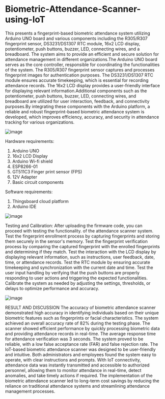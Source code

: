 # Biometric-Attendance-Scanner-using-IoT

This presents a fingerprint-based biometric attendance system utilizing Arduino UNO
board and various components including the R305/R307 fingerprint sensor, DS3231/DS1307
RTC module, 16x2 LCD display, potentiometer, push buttons, buzzer, LED, connecting
wires, and a breadboard. The system aims to provide an efficient and secure solution for
attendance management in different organizations.The Arduino UNO board serves as the core
controller, responsible for coordinating the functionalities of the system. The R305/R307
fingerprint sensor captures and processes fingerprint images for authentication purposes. The
DS3231/DS1307 RTC module ensures accurate timekeeping, which is essential for recording
attendance records. The 16x2 LCD display provides a user-friendly interface for displaying
relevant information.Additional components such as the potentiometer, push buttons, buzzer,
LED, connecting wires, and breadboard are utilized for user interaction, feedback, and
connectivity purposes.By integrating these components with the Arduino platform, a reliable
and robust fingerprint-based biometric attendance system is developed, which improves
efficiency, accuracy, and security in attendance tracking for various organizations.

![image](https://github.com/ahzamafaq/Biometric-Attendance-Scanner-using-IoT/assets/171343226/abe50e2e-dd93-45da-adaa-7d119a6f5878)

Hardware requirements:
1. Arduino UNO
2. 16x2 LCD Display
3. Arduino Wi-fi shield
4. ESP8266-01
5. GT511C3 Finger print sensor (FPS)
6. 12V Adapter
7. Basic circuit components
   
Software requirements:
1. Thingsboard cloud platform
2. Arduino IDE

![image](https://github.com/ahzamafaq/Biometric-Attendance-Scanner-using-IoT/assets/171343226/f1af8fe3-3dc2-49e1-9210-f12211054ad7)

Testing and Calibration:
After uploading the firmware code, you
can proceed with testing the functionality.
of the attendance scanner system.
Test the fingerprint enrollment process by
capturing fingerprints and storing them
securely in the sensor's memory.
Test the fingerprint verification process by
comparing the captured fingerprint with
the enrolled fingerprints and determining if
they match.
Test the interaction with the LCD display
by displaying relevant information, such as
instructions, user feedback, date, time, or
attendance records.
Test the RTC module by ensuring accurate
timekeeping and synchronization with the
current date and time.
Test the user input handling by verifying
that the push buttons are properly
responding to user actions and triggering
the expected functionalities.
Calibrate the system as needed by
adjusting the settings, thresholds, or delays
to optimize performance and accuracy.

![image](https://github.com/ahzamafaq/Biometric-Attendance-Scanner-using-IoT/assets/171343226/5d164e16-2a39-40c9-8ff0-9909139b103f)

RESULT AND DISCUSSION
The accuracy of biometric attendance
scanner demonstrated high accuracy in
identifying individuals based on their
unique biometric features such as
fingerprints or facial characteristics. The
system achieved an overall accuracy rate
of 82% during the testing phase. The
scanner showed efficient performance by
quickly processing biometric data and
providing attendance records in real-time.
The average response time for attendance
verification was 3 seconds. The system
proved to be reliable, with a low false
acceptance rate (FAR) and false rejection
rate. The IoT-based biometric attendance
scanner was designed to be user-friendly
and intuitive. Both administrators and
employees found the system easy to
operate, with clear instructions and
prompts. With IoT connectivity, attendance
data was instantly transmitted and
accessible to authorized personnel,
allowing them to monitor attendance in
real-time, detect anomalies, and take
timely actions if required. The
implementation of the biometric
attendance scanner led to long-term cost
savings by reducing the reliance on
traditional attendance systems and
streamlining attendance management
processes.




